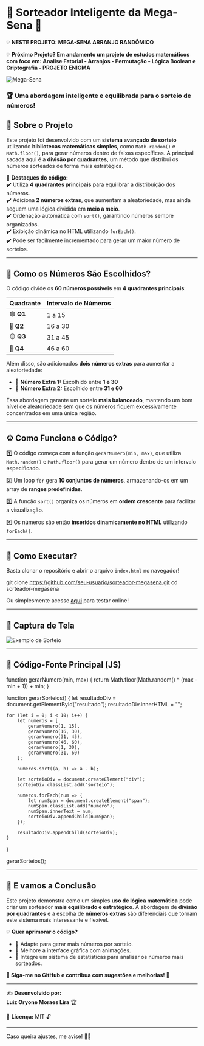# 🎰 **Sorteador Inteligente da Mega-Sena** 🎰 

💡 **NESTE PROJETO: MEGA-SENA ARRANJO RANDÔMICO**  

💡 **Próximo Projeto? Em andamento um projeto de estudos matemáticos com foco em: Analise Fatorial - Arranjos - Permutação - Lógica Boolean e Criptografia - PROJETO ENIGMA**  


![Mega-Sena](https://loterias.caixa.gov.br/PublishingImages/Mega-Sena/Mega-Sena-Cabecalho.png)  

### 🏆 **Uma abordagem inteligente e equilibrada para o sorteio de números!**  

## 📌 **Sobre o Projeto**  
Este projeto foi desenvolvido com um **sistema avançado de sorteio** utilizando **bibliotecas matemáticas simples**, como `Math.random()` e `Math.floor()`, para gerar números dentro de faixas específicas. A principal sacada aqui é a **divisão por quadrantes**, um método que distribui os números sorteados de forma mais estratégica.  

📌 **Destaques do código:**  
✔️ Utiliza **4 quadrantes principais** para equilibrar a distribuição dos números.  
✔️ Adiciona **2 números extras**, que aumentam a aleatoriedade, mas ainda seguem uma lógica dividida em **meio a meio**.  
✔️ Ordenação automática com `sort()`, garantindo números sempre organizados.  
✔️ Exibição dinâmica no HTML utilizando `forEach()`.  
✔️ Pode ser facilmente incrementado para gerar um maior número de sorteios.  

---

## 🔢 **Como os Números São Escolhidos?**  

O código divide os **60 números possíveis** em **4 quadrantes principais**:  

| Quadrante | Intervalo de Números |  
|-----------|----------------------|  
| 🟢 **Q1** | 1 a 15 |  
| 🔵 **Q2** | 16 a 30 |  
| 🟡 **Q3** | 31 a 45 |  
| 🔴 **Q4** | 46 a 60 |  

Além disso, são adicionados **dois números extras** para aumentar a aleatoriedade:  
- 🔄 **Número Extra 1:** Escolhido entre **1 e 30**  
- 🔄 **Número Extra 2:** Escolhido entre **31 e 60**  

Essa abordagem garante um sorteio **mais balanceado**, mantendo um bom nível de aleatoriedade sem que os números fiquem excessivamente concentrados em uma única região.  

---

## ⚙️ **Como Funciona o Código?**  

1️⃣ O código começa com a função `gerarNumero(min, max)`, que utiliza `Math.random()` e `Math.floor()` para gerar um número dentro de um intervalo especificado.  

2️⃣ Um loop `for` gera **10 conjuntos de números**, armazenando-os em um array de **ranges predefinidas**.  

3️⃣ A função `sort()` organiza os números em **ordem crescente** para facilitar a visualização.  

4️⃣ Os números são então **inseridos dinamicamente no HTML** utilizando `forEach()`.  

---

## 🚀 **Como Executar?**  

Basta clonar o repositório e abrir o arquivo `index.html` no navegador!  


git clone https://github.com/seu-usuario/sorteador-megasena.git
cd sorteador-megasena


Ou simplesmente acesse **[aqui](https://luizoryone.github.io/MegaSenha/)** para testar online!  

---

## 🎨 **Captura de Tela**  

![Exemplo de Sorteio](https://luizoryone.github.io/MegaSenha/)  

---

## 📜 **Código-Fonte Principal (JS)**  


function gerarNumero(min, max) {
    return Math.floor(Math.random() * (max - min + 1)) + min;
}

function gerarSorteios() {
    let resultadoDiv = document.getElementById("resultado");
    resultadoDiv.innerHTML = "";

    for (let i = 0; i < 10; i++) {
        let numeros = [
            gerarNumero(1, 15),
            gerarNumero(16, 30),
            gerarNumero(31, 45),
            gerarNumero(46, 60),
            gerarNumero(1, 30),
            gerarNumero(31, 60)
        ];

        numeros.sort((a, b) => a - b);

        let sorteioDiv = document.createElement("div");
        sorteioDiv.classList.add("sorteio");

        numeros.forEach(num => {
            let numSpan = document.createElement("span");
            numSpan.classList.add("numero");
            numSpan.innerText = num;
            sorteioDiv.appendChild(numSpan);
        });

        resultadoDiv.appendChild(sorteioDiv);
    }
}

gerarSorteios();


---

## 📜 **E vamos a Conclusão**  

Este projeto demonstra como um simples **uso de lógica matemática** pode criar um sorteador **mais equilibrado e estratégico**. A abordagem de **divisão por quadrantes** e a escolha de **números extras** são diferenciais que tornam este sistema mais interessante e flexível.  

💡 **Quer aprimorar o código?**  
- 📌 Adapte para gerar mais números por sorteio.  
- 📌 Melhore a interface gráfica com animações.  
- 📌 Integre um sistema de estatísticas para analisar os números mais sorteados.  

**🔗 Siga-me no GitHub e contribua com sugestões e melhorias! 🚀**  

---

✍️ **Desenvolvido por:**  
**Luiz Oryone Moraes Lira** 🏆  

📌 **Licença:** MIT 🔓  

---


Caso queira ajustes, me avise! 🚀🎰